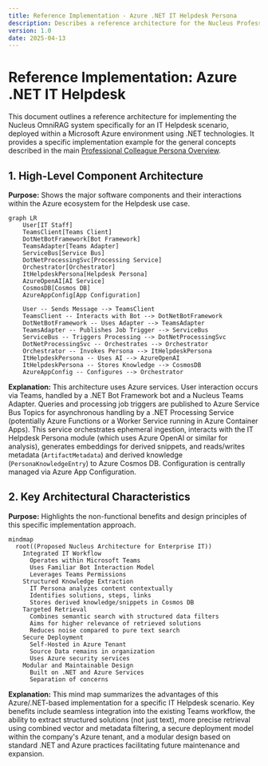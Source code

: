 ```yaml
---
title: Reference Implementation - Azure .NET IT Helpdesk Persona
description: Describes a reference architecture for the Nucleus Professional Persona in an IT Helpdesk scenario, deployed on Azure using .NET.
version: 1.0
date: 2025-04-13
---
```


# Reference Implementation: Azure .NET IT Helpdesk

This document outlines a reference architecture for implementing the Nucleus OmniRAG system specifically for an IT Helpdesk scenario, deployed within a Microsoft Azure environment using .NET technologies. It provides a specific implementation example for the general concepts described in the main [Professional Colleague Persona Overview](../ARCHITECTURE_PERSONAS_PROFESSIONAL.md).

## 1. High-Level Component Architecture

**Purpose:** Shows the major software components and their interactions within the Azure ecosystem for the Helpdesk use case.

```mermaid
graph LR
    User[IT Staff]
    TeamsClient[Teams Client]
    DotNetBotFramework[Bot Framework]
    TeamsAdapter[Teams Adapter]
    ServiceBus[Service Bus]
    DotNetProcessingSvc[Processing Service]
    Orchestrator[Orchestrator]
    ItHelpdeskPersona[Helpdesk Persona]
    AzureOpenAI[AI Service]
    CosmosDB[Cosmos DB]
    AzureAppConfig[App Configuration]

    User -- Sends Message --> TeamsClient
    TeamsClient -- Interacts with Bot --> DotNetBotFramework
    DotNetBotFramework -- Uses Adapter --> TeamsAdapter
    TeamsAdapter -- Publishes Job Trigger --> ServiceBus
    ServiceBus -- Triggers Processing --> DotNetProcessingSvc
    DotNetProcessingSvc -- Orchestrates --> Orchestrator
    Orchestrator -- Invokes Persona --> ItHelpdeskPersona
    ItHelpdeskPersona -- Uses AI --> AzureOpenAI
    ItHelpdeskPersona -- Stores Knowledge --> CosmosDB
    AzureAppConfig -- Configures --> Orchestrator
```

**Explanation:** This architecture uses Azure services. User interaction occurs via Teams, handled by a .NET Bot Framework bot and a Nucleus Teams Adapter. Queries and processing job triggers are published to Azure Service Bus Topics for asynchronous handling by a .NET Processing Service (potentially Azure Functions or a Worker Service running in Azure Container Apps). This service orchestrates ephemeral ingestion, interacts with the IT Helpdesk Persona module (which uses Azure OpenAI or similar for analysis), generates embeddings for derived snippets, and reads/writes metadata (`ArtifactMetadata`) and derived knowledge (`PersonaKnowledgeEntry`) to Azure Cosmos DB. Configuration is centrally managed via Azure App Configuration.

## 2. Key Architectural Characteristics

**Purpose:** Highlights the non-functional benefits and design principles of this specific implementation approach.

```mermaid
mindmap
  root((Proposed Nucleus Architecture for Enterprise IT))
    Integrated IT Workflow
      Operates within Microsoft Teams
      Uses Familiar Bot Interaction Model
      Leverages Teams Permissions
    Structured Knowledge Extraction
      IT Persona analyzes content contextually
      Identifies solutions, steps, links
      Stores derived knowledge/snippets in Cosmos DB
    Targeted Retrieval
      Combines semantic search with structured data filters
      Aims for higher relevance of retrieved solutions
      Reduces noise compared to pure text search
    Secure Deployment
      Self-Hosted in Azure Tenant
      Source Data remains in organization
      Uses Azure security services
    Modular and Maintainable Design
      Built on .NET and Azure Services
      Separation of concerns
```

**Explanation:** This mind map summarizes the advantages of this Azure/.NET-based implementation for a specific IT Helpdesk scenario. Key benefits include seamless integration into the existing Teams workflow, the ability to extract structured solutions (not just text), more precise retrieval using combined vector and metadata filtering, a secure deployment model within the company's Azure tenant, and a modular design based on standard .NET and Azure practices facilitating future maintenance and expansion.
